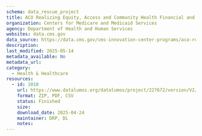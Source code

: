 ```yaml
---
schema: data_rescue_project 
title: ACO Realizing Equity, Access and Community Health Financial and Quality Results
organization: Centers for Medicare and Medicaid Services
agency: Department of Health and Human Services
websites: data.cms.gov
data_source: https://data.cms.gov/cms-innovation-center-programs/aco-realizing-equity-access-and-community-health/aco-realizing-equity-access-and-community-health-financial-and-quality-results
description: 
last_modified: 2025-05-14
metadata_available: No
metadata_url: 
category:
  - Health & Healthcare 
resources:
  - id: 1010
    url: https://www.datalumos.org/datalumos/project/227672/version/V2/view
    format: ZIP, PDF, CSV
    status: Finished
    size: 
    download_date: 2025-04-24
    maintainer: DRP, DL
    notes: 
---
```

